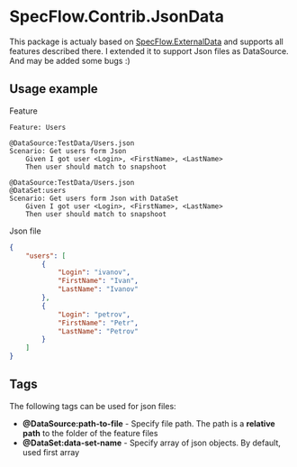 # SpecFlow.Contrib.JsonData
This package is actualy based on [SpecFlow.ExternalData](https://docs.specflow.org/projects/specflow/en/latest/Guides/externaldata.html) and supports all features described there. 
I extended it to support Json files as DataSource. And may be added some bugs :)

## Usage example
Feature
```gherkin
Feature: Users

@DataSource:TestData/Users.json
Scenario: Get users form Json
	Given I got user <Login>, <FirstName>, <LastName>
	Then user should match to snapshoot

@DataSource:TestData/Users.json
@DataSet:users
Scenario: Get users form Json with DataSet
	Given I got user <Login>, <FirstName>, <LastName>
	Then user should match to snapshoot
```

Json file
```json
{
    "users": [
        {
            "Login": "ivanov",
            "FirstName": "Ivan",
            "LastName": "Ivanov"
        },
        {
            "Login": "petrov",
            "FirstName": "Petr",
            "LastName": "Petrov"
        }
    ]
}
```

## Tags
The following tags can be used for json files:
- **@DataSource:path-to-file** - Specify file path. The path is a **relative path** to the folder of the feature files
- **@DataSet:data-set-name** - Specify array of json objects. By default, used first array